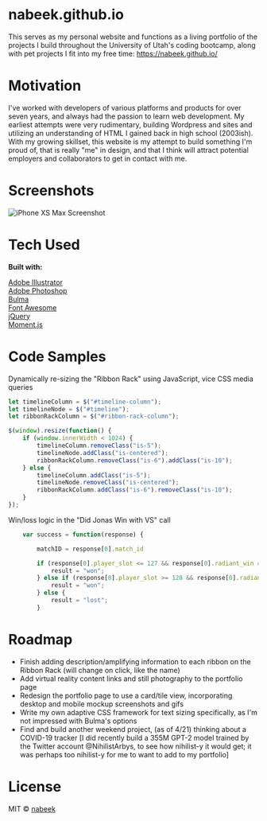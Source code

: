 # nabeek.github.io

This serves as my personal website and functions as a living portfolio of the projects I build throughout the University of Utah's coding bootcamp, along with pet projects I fit into my free time: https://nabeek.github.io/

# Motivation

I've worked with developers of various platforms and products for over seven years, and always had the passion to learn web development. My earliest attempts were very rudimentary, building Wordpress and sites and utilizing an understanding of HTML I gained back in high school (2003ish). With my growing skillset, this website is my attempt to build something I'm proud of, that is really "me" in design, and that I think will attract potential employers and collaborators to get in contact with me.

# Screenshots
![iPhone XS Max Screenshot](https://user-images.githubusercontent.com/4752937/79895436-1f4a1980-83c4-11ea-8804-c7b31a59aa63.png)

# Tech Used

**Built with:**

[Adobe Illustrator](https://www.adobe.com/products/illustrator.html)\
[Adobe Photoshop](https://www.adobe.com/products/photoshop.html)\
[Bulma](https://bulma.io/)\
[Font Awesome](https://fontawesome.com)\
[jQuery](https://jquery.com)\
[Moment.js](https://momentjs.com)

# Code Samples

Dynamically re-sizing the "Ribbon Rack" using JavaScript, vice CSS media queries

```javascript
let timelineColumn = $("#timeline-column");
let timelineNode = $("#timeline");
let ribbonRackColumn = $("#ribbon-rack-column");

$(window).resize(function() {
    if (window.innerWidth < 1024) {
        timelineColumn.removeClass("is-5");
        timelineNode.addClass("is-centered");
        ribbonRackColumn.removeClass("is-6").addClass("is-10");
    } else {
        timelineColumn.addClass("is-5");
        timelineNode.removeClass("is-centered");
        ribbonRackColumn.addClass("is-6").removeClass("is-10");
    }
});
```

Win/loss logic in the "Did Jonas Win with VS" call

```javascript 
    var success = function(response) {

        matchID = response[0].match_id

        if (response[0].player_slot <= 127 && response[0].radiant_win == true) {
            result = "won";
        } else if (response[0].player_slot >= 128 && response[0].radiant_win == false) {
            result = "won";
        } else {
            result = "lost";
        }
```

# Roadmap

- Finish adding description/amplifying information to each ribbon on the Ribbon Rack (will change on click, like the name)
- Add virtual reality content links and still photography to the portfolio page
- Redesign the portfolio page to use a card/tile view, incorporating desktop and mobile mockup screenshots and gifs
- Write my own adaptive CSS framework for text sizing specifically, as I'm not impressed with Bulma's options
- Find and build another weekend project, (as of 4/21) thinking about a COVID-19 tracker [I did recently build a 355M GPT-2 model trained by the Twitter account @NihilistArbys, to see how nihilist-y it would get; it was perhaps too nihilist-y for me to want to add to my portfolio]

# License

MIT © [nabeek](https://github.com/nabeek)